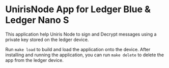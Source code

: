# UnirisNode App for Ledger Blue & Ledger Nano S

This application help Uniris Node to sign and Decrypt messages using a private key stored on the ledger device.

Run `make load` to build and load the application onto the device. After
installing and running the application, you can run `make delete` to delete the app from the ledger device.
